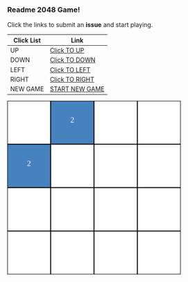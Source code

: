 ### Readme 2048 Game!

Click the links to submit an **issue** and start playing.

<!-- BEGIN CLICK-->

| Click List       | Link                                                                                |
|------------------|-------------------------------------------------------------------------------------|
| UP               | [Click TO UP](https://github.com/losehu/losehu/issues/new?body=UP&title=2048)       |
| DOWN             | [Click TO DOWN](https://github.com/losehu/losehu/issues/new?body=DOWN&title=2048)   |
| LEFT             | [Click TO LEFT](https://github.com/losehu/losehu/issues/new?body=LEFT&title=2048)   |
| RIGHT            | [Click TO RIGHT](https://github.com/losehu/losehu/issues/new?body=RIGHT&title=2048) |
|  NEW GAME | [START NEW GAME](https://github.com/losehu/losehu/issues/new?body=NEW&title=2048)   |

<!-- END CLICK -->


<!-- BEGIN CHESS BOARD -->
<!DOCTYPE html>
<html lang="en">
<head>
<meta charset="UTF-8">
<meta name="viewport" content="width=device-width, initial-scale=1.0">
<title>Grid Layout</title>
<style>
  .grid-container {
    display: grid;
    grid-template-columns: repeat(4, 100px); /* 每列100px */
    grid-auto-rows: 100px; /* 每行100px */
    grid-gap: 0px; /* 调整图片间距 */
  }
  .grid-item {
    margin: 0;
    padding: 0;
    overflow: hidden;
  }
  .grid-item img {
    width: 100%; /* 让图片充满其父元素 */
    height: auto;
  }
</style>
</head>
<body>

<div class="grid-container">
<div class="grid-item"><img src="./img/blank.svg" alt="Image 1"></div>
<div class="grid-item"><img src="./img/00001.svg" alt="Image 1"></div>
<div class="grid-item"><img src="./img/blank.svg" alt="Image 1"></div>
<div class="grid-item"><img src="./img/blank.svg" alt="Image 1"></div>
<div class="grid-item"><img src="./img/00001.svg" alt="Image 1"></div>
<div class="grid-item"><img src="./img/blank.svg" alt="Image 1"></div>
<div class="grid-item"><img src="./img/blank.svg" alt="Image 1"></div>
<div class="grid-item"><img src="./img/blank.svg" alt="Image 1"></div>
<div class="grid-item"><img src="./img/blank.svg" alt="Image 1"></div>
<div class="grid-item"><img src="./img/blank.svg" alt="Image 1"></div>
<div class="grid-item"><img src="./img/blank.svg" alt="Image 1"></div>
<div class="grid-item"><img src="./img/blank.svg" alt="Image 1"></div>
<div class="grid-item"><img src="./img/blank.svg" alt="Image 1"></div>
<div class="grid-item"><img src="./img/blank.svg" alt="Image 1"></div>
<div class="grid-item"><img src="./img/blank.svg" alt="Image 1"></div>
<div class="grid-item"><img src="./img/blank.svg" alt="Image 1"></div>
</div>
</body>
</html>

<!-- END CHESS BOARD -->







